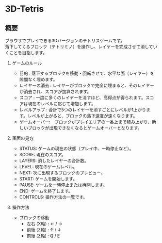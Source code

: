 # 3D-Tetris
## 概要
ブラウザでプレイできる3Dバージョンのテトリスゲームです。\
落下してくるブロック（テトリミノ）を操作し、レイヤーを完成させて消していくことを目指します。

1. ゲームのルール
   - 目的 : 落下するブロックを移動・回転させて、水平な面（レイヤー）を隙間なく埋めます。
   - レイヤーの消去 : レイヤーがブロックで完全に埋まると、そのレイヤーが消去され、スコアが加算されます。
   - スコア : 一度に多くのレイヤーを消すほど、高得点が得られます。スコアは現在のレベルに応じて増加します。
   - レベルアップ : 合計で5つのレイヤーを消すごとにレベルが1上がります。レベルが上がると、ブロックの落下速度が速くなります。
   - ゲームオーバー:　ブロックがプレイエリアの一番上まで積み上がり、新しいブロックが出現できなくなるとゲームオーバーとなります。
  
2. 画面の見方
   - STATUS: ゲームの現在の状態（プレイ中、一時停止など）。
   - SCORE: 現在のスコア。
   - LAYERS: 消したレイヤーの合計数。
   - LEVEL: 現在のゲームレベル。
   - NEXT: 次に出現するブロックのプレビュー。
   - START: ゲームを開始します。
   - PAUSE: ゲームを一時停止または再開します。
   - END: ゲームを終了します。
   - CONTROLS: 操作方法の一覧です。

3. 操作方法
   - ブロックの移動
      - 左右 (X軸) : ← / →
      - 前後 (Z軸) : ↑ / ↓
      - 前後 (Z軸) : Q / E



